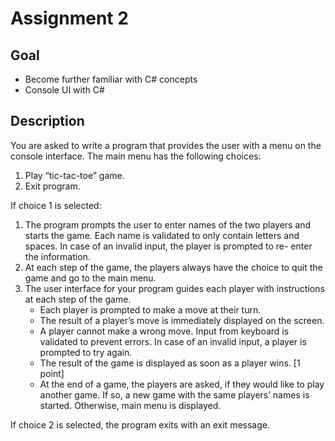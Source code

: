 # Assignment 2 <br>
## Goal <br>
 - Become further familiar with C# concepts
 - Console UI with C#
## Description <br>
You are asked to write a program that provides the user with a menu on the console interface. The main menu has the following choices:<br>

1. Play “tic-tac-toe” game.
2. Exit program.

If choice 1 is selected:<br>

1. The program prompts the user to enter names of the two players and starts the game. Each name is validated to only contain letters and spaces. In case of an invalid input, the player is prompted to re- enter the information. 
2. At each step of the game, the players always have the choice to quit the game and go to the main menu.
3. The user interface for your program guides each player with instructions at each step of the game.
    - Each player is prompted to make a move at their turn.
    - The result of a player’s move is immediately displayed on the screen.
    - A player cannot make a wrong move. Input from keyboard is validated to prevent errors. In case of an invalid input, a player is prompted to try again.
    - The result of the game is displayed as soon as a player wins. [1 point]
    - At the end of a game, the players are asked, if they would like to play another game. If so, a new game with the same players’ names is started. Otherwise, main menu is displayed.

If choice 2 is selected, the program exits with an exit message. 